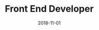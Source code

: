 ---
title: 'Front End Developer'
type: 'Full Time'
company: 'Allied Telesis'
location: 'Tokyo, Japan'
range: 'Nov 2018 - Sep 2020'
url: 'https://www.alliedtelesis.com/en'
date: '2018-11-01'
---